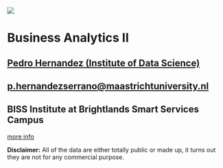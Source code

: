 <img src="img/bissDS.png">

# Business Analytics II 

## [Pedro Hernandez (Institute of Data Science)](https://www.maastrichtuniversity.nl/research/institutes/ids/people)
## p.hernandezserrano@maastrichtuniversity.nl

## BISS Institute at Brightlands Smart Services Campus 
[more info](http://www.biss-institute.com/)

**Disclaimer:** All of the data are either totally public or made up, it turns out they are not for any commercial purpose.
